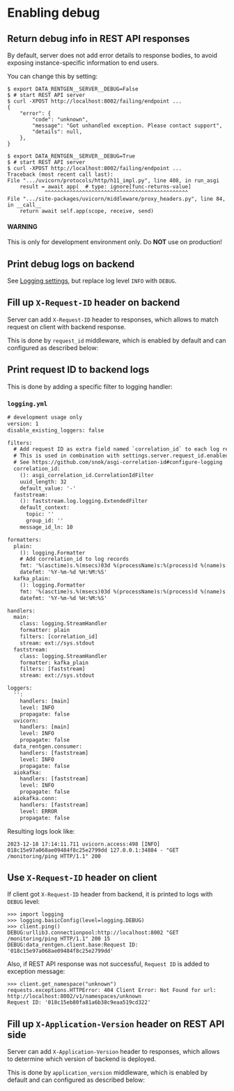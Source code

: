 <a id="configuration-http2kafka-debug"></a>

# Enabling debug

## Return debug info in REST API responses

By default, server does not add error details to response bodies,
to avoid exposing instance-specific information to end users.

You can change this by setting:

```console
$ export DATA_RENTGEN__SERVER__DEBUG=False
$ # start REST API server
$ curl -XPOST http://localhost:8002/failing/endpoint ...
{
    "error": {
        "code": "unknown",
        "message": "Got unhandled exception. Please contact support",
        "details": null,
    },
}
```

```console
$ export DATA_RENTGEN__SERVER__DEBUG=True
$ # start REST API server
$ curl -XPOST http://localhost:8002/failing/endpoint ...
Traceback (most recent call last):
File ".../uvicorn/protocols/http/h11_impl.py", line 408, in run_asgi
    result = await app(  # type: ignore[func-returns-value]
            ^^^^^^^^^^^^^^^^^^^^^^^^^^^^^^^^^^^^^^^^^^^^^^
File ".../site-packages/uvicorn/middleware/proxy_headers.py", line 84, in __call__
    return await self.app(scope, receive, send)
```

#### WARNING
This is only for development environment only. Do **NOT** use on production!

## Print debug logs on backend

See [Logging settings](../../server/configuration/logging.md#configuration-server-logging), but replace log level `INFO` with `DEBUG`.

## Fill up `X-Request-ID` header on backend

Server can add `X-Request-ID` header to responses, which allows to match request on client with backend response.

This is done by `request_id` middleware, which is enabled by default and can configured as described below:

## Print request ID  to backend logs

This is done by adding a specific filter to logging handler:

### `logging.yml`

```default
# development usage only
version: 1
disable_existing_loggers: false

filters:
  # Add request ID as extra field named `correlation_id` to each log record.
  # This is used in combination with settings.server.request_id.enabled=True
  # See https://github.com/snok/asgi-correlation-id#configure-logging
  correlation_id:
    (): asgi_correlation_id.CorrelationIdFilter
    uuid_length: 32
    default_value: '-'
  faststream:
    (): faststream.log.logging.ExtendedFilter
    default_context:
      topic: ''
      group_id: ''
    message_id_ln: 10

formatters:
  plain:
    (): logging.Formatter
    # Add correlation_id to log records
    fmt: '%(asctime)s.%(msecs)03d %(processName)s:%(process)d %(name)s:%(lineno)d [%(levelname)s] %(correlation_id)s %(message)s'
    datefmt: '%Y-%m-%d %H:%M:%S'
  kafka_plain:
    (): logging.Formatter
    fmt: '%(asctime)s.%(msecs)03d %(processName)s:%(process)d %(name)s:%(lineno)d [%(levelname)s] %(topic)s %(group_id)s %(message_id)s %(message)s'
    datefmt: '%Y-%m-%d %H:%M:%S'

handlers:
  main:
    class: logging.StreamHandler
    formatter: plain
    filters: [correlation_id]
    stream: ext://sys.stdout
  faststream:
    class: logging.StreamHandler
    formatter: kafka_plain
    filters: [faststream]
    stream: ext://sys.stdout

loggers:
  '':
    handlers: [main]
    level: INFO
    propagate: false
  uvicorn:
    handlers: [main]
    level: INFO
    propagate: false
  data_rentgen.consumer:
    handlers: [faststream]
    level: INFO
    propagate: false
  aiokafka:
    handlers: [faststream]
    level: INFO
    propagate: false
  aiokafka.conn:
    handlers: [faststream]
    level: ERROR
    propagate: false
```

Resulting logs look like:

```text
2023-12-18 17:14:11.711 uvicorn.access:498 [INFO] 018c15e97a068ae09484f8c25e2799dd 127.0.0.1:34884 - "GET /monitoring/ping HTTP/1.1" 200
```

## Use `X-Request-ID` header on client

If client got `X-Request-ID` header from backend, it is printed to logs with `DEBUG` level:

```pycon
>>> import logging
>>> logging.basicConfig(level=logging.DEBUG)
>>> client.ping()
DEBUG:urllib3.connectionpool:http://localhost:8002 "GET /monitoring/ping HTTP/1.1" 200 15
DEBUG:data_rentgen.client.base:Request ID: '018c15e97a068ae09484f8c25e2799dd'
```

Also, if REST API response was not successful, `Request ID` is added to exception message:

```pycon
>>> client.get_namespace("unknown")
requests.exceptions.HTTPError: 404 Client Error: Not Found for url: http://localhost:8002/v1/namespaces/unknown
Request ID: '018c15eb80fa81a6b38c9eaa519cd322'
```

## Fill up `X-Application-Version` header on REST API side

Server can add `X-Application-Version` header to responses, which allows to determine which version of backend is deployed.

This is done by `application_version` middleware, which is enabled by default and can configured as described below:
